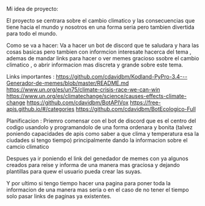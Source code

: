 Mi idea de proyecto:

El proyecto se centrara sobre el cambio climatico y las consecuencias que tiene hacia el mundo y nosotros en una forma seria pero tambien divertida para todo el mundo.

Como se va a hacer:
Va a hacer un bot de discord que te saludara y hara las cosas basicas pero tambien con informcion interesate hacerca del tema , ademas de mandar links para hacer o ver memes gracioso ssobre el cambio climatico , o abrir informacion mas discreta y grande sobre este tema.

Links importantes :
https://github.com/cdavidbm/Kodland-PyPro-3.4---Generador-de-memes/blob/master/README.md
https://www.un.org/es/un75/climate-crisis-race-we-can-win
https://www.un.org/es/climatechange/science/causes-effects-climate-change
https://github.com/cdavidbm/BotAPIVox
https://free-apis.github.io/#/categories
https://github.com/cdavidbm/BotEcologico-Full

Planificacion : 
Priemro comensar con el bot de discord que es el centro del codigo usandolo y programandolo de una forma ordenara y bonita (talvez poniendo capacidades de apis como saber a que clima y temperatura esa la ciudades si tengo tiempo) principalmente dando la informacion sobre el camcio climatico

Despues ya ir poniendo el link del genedador de memes con ya algunos creados para reise y informa de una manera mas graciosa y dejando plantillas para quew el usuario pueda crear las suyas.

Y por ultimo si tengo tiempo hacer una pagina para poner toda la informacion de una manera mas seria o en el caso de no tener el tiempo solo pasar links de paginas ya existentes.
